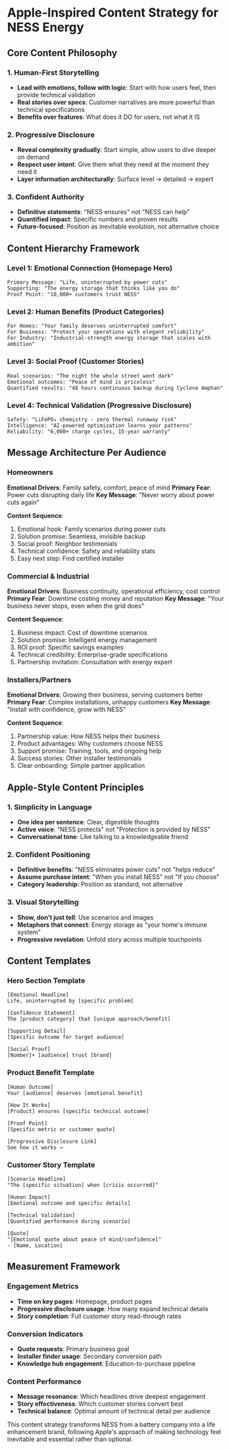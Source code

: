# Apple-Inspired Content Strategy for NESS Energy

## Core Content Philosophy

### 1. Human-First Storytelling
- **Lead with emotions, follow with logic**: Start with how users feel, then provide technical validation
- **Real stories over specs**: Customer narratives are more powerful than technical specifications
- **Benefits over features**: What does it DO for users, not what it IS

### 2. Progressive Disclosure
- **Reveal complexity gradually**: Start simple, allow users to dive deeper on demand
- **Respect user intent**: Give them what they need at the moment they need it
- **Layer information architecturally**: Surface level → detailed → expert

### 3. Confident Authority
- **Definitive statements**: "NESS ensures" not "NESS can help"
- **Quantified impact**: Specific numbers and proven results
- **Future-focused**: Position as inevitable evolution, not alternative choice

## Content Hierarchy Framework

### Level 1: Emotional Connection (Homepage Hero)
```
Primary Message: "Life, uninterrupted by power cuts"
Supporting: "The energy storage that thinks like you do"
Proof Point: "10,000+ customers trust NESS"
```

### Level 2: Human Benefits (Product Categories)
```
For Homes: "Your family deserves uninterrupted comfort"
For Business: "Protect your operations with elegant reliability" 
For Industry: "Industrial-strength energy storage that scales with ambition"
```

### Level 3: Social Proof (Customer Stories)
```
Real scenarios: "The night the whole street went dark"
Emotional outcomes: "Peace of mind is priceless"
Quantified results: "48 hours continuous backup during Cyclone Amphan"
```

### Level 4: Technical Validation (Progressive Disclosure)
```
Safety: "LiFePO₄ chemistry - zero thermal runaway risk"
Intelligence: "AI-powered optimization learns your patterns"
Reliability: "6,000+ charge cycles, 15-year warranty"
```

## Message Architecture Per Audience

### Homeowners
**Emotional Drivers**: Family safety, comfort, peace of mind
**Primary Fear**: Power cuts disrupting daily life
**Key Message**: "Never worry about power cuts again"

**Content Sequence**:
1. Emotional hook: Family scenarios during power cuts
2. Solution promise: Seamless, invisible backup
3. Social proof: Neighbor testimonials
4. Technical confidence: Safety and reliability stats
5. Easy next step: Find certified installer

### Commercial & Industrial
**Emotional Drivers**: Business continuity, operational efficiency, cost control
**Primary Fear**: Downtime costing money and reputation
**Key Message**: "Your business never stops, even when the grid does"

**Content Sequence**:
1. Business impact: Cost of downtime scenarios
2. Solution promise: Intelligent energy management
3. ROI proof: Specific savings examples
4. Technical credibility: Enterprise-grade specifications
5. Partnership invitation: Consultation with energy expert

### Installers/Partners
**Emotional Drivers**: Growing their business, serving customers better
**Primary Fear**: Complex installations, unhappy customers
**Key Message**: "Install with confidence, grow with NESS"

**Content Sequence**:
1. Partnership value: How NESS helps their business
2. Product advantages: Why customers choose NESS
3. Support promise: Training, tools, and ongoing help
4. Success stories: Other installer testimonials
5. Clear onboarding: Simple partner application

## Apple-Style Content Principles

### 1. Simplicity in Language
- **One idea per sentence**: Clear, digestible thoughts
- **Active voice**: "NESS protects" not "Protection is provided by NESS"
- **Conversational tone**: Like talking to a knowledgeable friend

### 2. Confident Positioning
- **Definitive benefits**: "NESS eliminates power cuts" not "helps reduce"
- **Assume purchase intent**: "When you install NESS" not "If you choose"
- **Category leadership**: Position as standard, not alternative

### 3. Visual Storytelling
- **Show, don't just tell**: Use scenarios and images
- **Metaphors that connect**: Energy storage as "your home's immune system"
- **Progressive revelation**: Unfold story across multiple touchpoints

## Content Templates

### Hero Section Template
```
[Emotional Headline]
Life, uninterrupted by [specific problem]

[Confidence Statement] 
The [product category] that [unique approach/benefit]

[Supporting Detail]
[Specific outcome for target audience]

[Social Proof]
[Number]+ [audience] trust [brand]
```

### Product Benefit Template
```
[Human Outcome]
Your [audience] deserves [emotional benefit]

[How It Works]
[Product] ensures [specific technical outcome]

[Proof Point]
[Specific metric or customer quote]

[Progressive Disclosure Link]
See how it works →
```

### Customer Story Template
```
[Scenario Headline]
"The [specific situation] when [crisis occurred]"

[Human Impact]
[Emotional outcome and specific details]

[Technical Validation]
[Quantified performance during scenario]

[Quote]
"[Emotional quote about peace of mind/confidence]"
- [Name, Location]
```

## Measurement Framework

### Engagement Metrics
- **Time on key pages**: Homepage, product pages
- **Progressive disclosure usage**: How many expand technical details
- **Story completion**: Full customer story read-through rates

### Conversion Indicators
- **Quote requests**: Primary business goal
- **Installer finder usage**: Secondary conversion path
- **Knowledge hub engagement**: Education-to-purchase pipeline

### Content Performance
- **Message resonance**: Which headlines drive deepest engagement
- **Story effectiveness**: Which customer stories convert best
- **Technical balance**: Optimal amount of technical detail per audience

This content strategy transforms NESS from a battery company into a life enhancement brand, following Apple's approach of making technology feel inevitable and essential rather than optional.